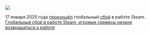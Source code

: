 <!--2025-01-17 11:35:28-->
<div class="yb">
  <div class="rss smaller1 habr"><img src="https://habrastorage.org/getpro/habr/upload_files/ea0/e54/80f/ea0e5480fb5ea066eb80d1aa1eeff033.png" /><p>17&nbsp;января 2025&nbsp;года <a href="https://downdetector.com/status/steam/" rel="noopener noreferrer nofollow">произошёл</a> глобальный <a href="https://steamstat.us/" rel="noopener noreferrer nofollow">сбой</a> в&nbsp;работе Steam. <a... <br><a class="light" href="https://habr.com/ru/news/874416/?utm_source=habrahabr&utm_medium=rss&utm_campaign=874416">Глобальный сбой в работе Steam, игровые сервисы начали возвращаться к работе</a></div>
</div>

